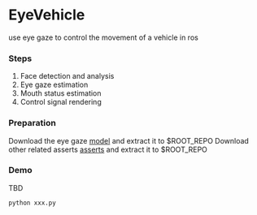 # EyeVehicle
use eye gaze to control the movement of a vehicle in ros

### Steps
1. Face detection and analysis
2. Eye gaze estimation
3. Mouth status estimation
4. Control signal rendering


### Preparation
Download the eye gaze [model](https://www.dropbox.com/sh/h23x33stlrhqvqq/AADn4iK7NMIc8bVnOkBpBBMSa?dl=0) and extract it to $ROOT_REPO
Download other related asserts [asserts](https://www.dropbox.com/sh/pah5vjpvlohslzo/AABFl5nAcgtbosXDb9ZeqplWa?dl=0) and extract it to $ROOT_REPO


### Demo
TBD
```
python xxx.py
```

